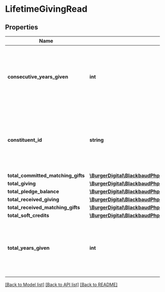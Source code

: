 # LifetimeGivingRead

## Properties
Name | Type | Description | Notes
------------ | ------------- | ------------- | -------------
**consecutive_years_given** | **int** | This computed field calculates the number of consecutive years the constituent has given. | [optional] 
**constituent_id** | **string** | The immutable system record ID of the constituent associated with the lifetime giving. | [optional] 
**total_committed_matching_gifts** | [**\BurgerDigital\BlackbaudPhpSdk\BurgerDigital\BlackbaudPhpSdk\Models\Currency**](Currency.md) |  | [optional] 
**total_giving** | [**\BurgerDigital\BlackbaudPhpSdk\BurgerDigital\BlackbaudPhpSdk\Models\Currency**](Currency.md) |  | [optional] 
**total_pledge_balance** | [**\BurgerDigital\BlackbaudPhpSdk\BurgerDigital\BlackbaudPhpSdk\Models\Currency**](Currency.md) |  | [optional] 
**total_received_giving** | [**\BurgerDigital\BlackbaudPhpSdk\BurgerDigital\BlackbaudPhpSdk\Models\Currency**](Currency.md) |  | [optional] 
**total_received_matching_gifts** | [**\BurgerDigital\BlackbaudPhpSdk\BurgerDigital\BlackbaudPhpSdk\Models\Currency**](Currency.md) |  | [optional] 
**total_soft_credits** | [**\BurgerDigital\BlackbaudPhpSdk\BurgerDigital\BlackbaudPhpSdk\Models\Currency**](Currency.md) |  | [optional] 
**total_years_given** | **int** | This computed field calculates the total number of years the constituent has given. | [optional] 

[[Back to Model list]](../../README.md#documentation-for-models) [[Back to API list]](../../README.md#documentation-for-api-endpoints) [[Back to README]](../../README.md)

